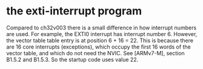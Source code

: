 # the exti-interrupt program

Compared to ch32v003 there is a small difference in how interrupt numbers are used.
For example, the EXTI0 interrupt has interrupt number 6. However, the vector table table entry is at position 6 + 16 = 22. This is because there are 16 core interrupts (exceptions), which occupy the 
first 16 words of the vector table, and which do not need the NVIC. See [ARMv7-M], section B1.5.2 and B1.5.3. So the startup code uses value 22.
